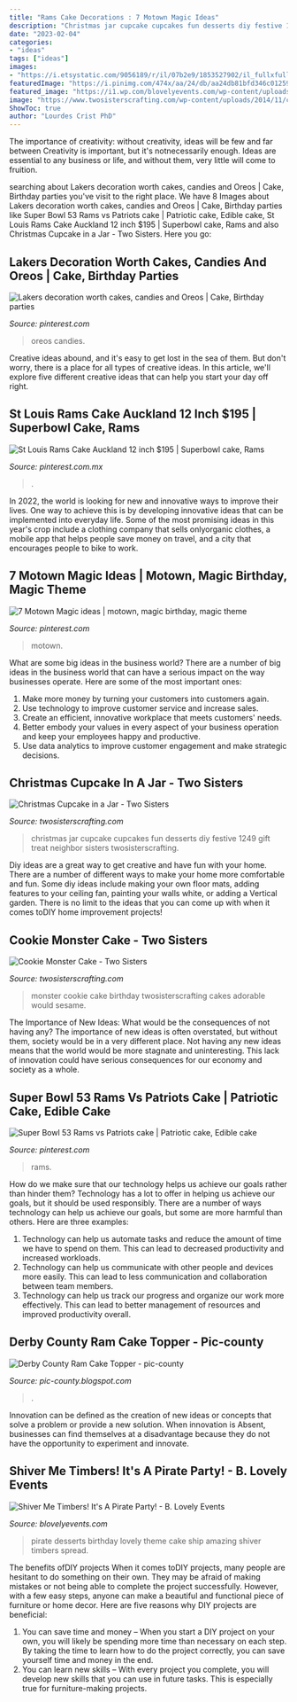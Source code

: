 ```yaml
---
title: "Rams Cake Decorations : 7 Motown Magic Ideas"
description: "Christmas jar cupcake cupcakes fun desserts diy festive 1249 gift treat neighbor sisters twosisterscrafting"
date: "2023-02-04"
categories:
- "ideas"
tags: ["ideas"]
images:
- "https://i.etsystatic.com/9056189/r/il/07b2e9/1853527902/il_fullxfull.1853527902_rlyx.jpg"
featuredImage: "https://i.pinimg.com/474x/aa/24/db/aa24db81bfd346c01259624023ce3e2c.jpg"
featured_image: "https://i1.wp.com/blovelyevents.com/wp-content/uploads/2013/10/Pirate-Party-Birthday.png"
image: "https://www.twosisterscrafting.com/wp-content/uploads/2014/11/christmas-cupcakes-in-a-jar2-main.jpg"
ShowToc: true
author: "Lourdes Crist PhD"
---
```



The importance of creativity: without creativity, ideas will be few and far between
Creativity is important, but it's notnecessarily enough. Ideas are essential to any business or life, and without them, very little will come to fruition.

	

		
searching about Lakers decoration worth cakes, candies and Oreos | Cake, Birthday parties you've visit to the right place. We have 8 Images about Lakers decoration worth cakes, candies and Oreos | Cake, Birthday parties like Super Bowl 53 Rams vs Patriots cake | Patriotic cake, Edible cake, St Louis Rams Cake Auckland 12 inch $195 | Superbowl cake, Rams and also Christmas Cupcake in a Jar - Two Sisters. Here you go:
		
    
## Lakers Decoration Worth Cakes, Candies And Oreos | Cake, Birthday Parties

<img loading=lazy src="https://i.pinimg.com/originals/89/bc/aa/89bcaac07cf5870a254ee3b77bc8e7e5.jpg" onerror="this.onerror=null;this.src='https://tse2.mm.bing.net/th?id=OIP.6toHfQwDSfbT27TTsk6DTAHaJ4&amp;pid=15.1';" alt="Lakers decoration worth cakes, candies and Oreos | Cake, Birthday parties">

_Source: pinterest.com_

>oreos candies. 

	

Creative ideas abound, and it's easy to get lost in the sea of them. But don't worry, there is a place for all types of creative ideas. In this article, we'll explore five different creative ideas that can help you start your day off right.

    
## St Louis Rams Cake Auckland 12 Inch $195 | Superbowl Cake, Rams

<img loading=lazy src="https://i.pinimg.com/736x/b4/fa/1c/b4fa1c2f8c9ea5c3b339a0fc13bd90a4--holiday-treats-auckland.jpg" onerror="this.onerror=null;this.src='https://tse3.mm.bing.net/th?id=OIP.3p_x9r0lK1iqxjHE8SnLDAHaHa&amp;pid=15.1';" alt="St Louis Rams Cake Auckland 12 inch $195 | Superbowl cake, Rams">

_Source: pinterest.com.mx_

>. 

	

In 2022, the world is looking for new and innovative ways to improve their lives. One way to achieve this is by developing innovative ideas that can be implemented into everyday life. Some of the most promising ideas in this year's crop include a clothing company that sells onlyorganic clothes, a mobile app that helps people save money on travel, and a city that encourages people to bike to work.

    
## 7 Motown Magic Ideas | Motown, Magic Birthday, Magic Theme

<img loading=lazy src="https://i.pinimg.com/474x/aa/24/db/aa24db81bfd346c01259624023ce3e2c.jpg" onerror="this.onerror=null;this.src='https://tse3.mm.bing.net/th?id=OIP.FWSFzXm6OlYQU2wJfMeTCAAAAA&amp;pid=15.1';" alt="7 Motown Magic ideas | motown, magic birthday, magic theme">

_Source: pinterest.com_

>motown. 

	

What are some big ideas in the business world?
There are a number of big ideas in the business world that can have a serious impact on the way businesses operate. Here are some of the most important ones: 
1. Make more money by turning your customers into customers again.
2. Use technology to improve customer service and increase sales.
3. Create an efficient, innovative workplace that meets customers' needs.
4. Better embody your values in every aspect of your business operation and keep your employees happy and productive.
5. Use data analytics to improve customer engagement and make strategic decisions.

    
## Christmas Cupcake In A Jar - Two Sisters

<img loading=lazy src="https://www.twosisterscrafting.com/wp-content/uploads/2014/11/christmas-cupcakes-in-a-jar2-main.jpg" onerror="this.onerror=null;this.src='https://tse4.mm.bing.net/th?id=OIP.-GER1DOVpngEmOY772odMwHaE5&amp;pid=15.1';" alt="Christmas Cupcake in a Jar - Two Sisters">

_Source: twosisterscrafting.com_

>christmas jar cupcake cupcakes fun desserts diy festive 1249 gift treat neighbor sisters twosisterscrafting. 

	

Diy ideas are a great way to get creative and have fun with your home. There are a number of different ways to make your home more comfortable and fun. Some diy ideas include making your own floor mats, adding features to your ceiling fan, painting your walls white, or adding a Vertical garden. There is no limit to the ideas that you can come up with when it comes toDIY home improvement projects!

    
## Cookie Monster Cake - Two Sisters

<img loading=lazy src="https://www.twosisterscrafting.com/wp-content/uploads/2015/02/cookie-monster-cake.jpg" onerror="this.onerror=null;this.src='https://tse1.mm.bing.net/th?id=OIP.Q0FPaLKtAAs3382tjaec9wHaKg&amp;pid=15.1';" alt="Cookie Monster Cake - Two Sisters">

_Source: twosisterscrafting.com_

>monster cookie cake birthday twosisterscrafting cakes adorable would sesame. 

	

The Importance of New Ideas: What would be the consequences of not having any?
The importance of new ideas is often overstated, but without them, society would be in a very different place. Not having any new ideas means that the world would be more stagnate and uninteresting. This lack of innovation could have serious consequences for our economy and society as a whole.

    
## Super Bowl 53 Rams Vs Patriots Cake | Patriotic Cake, Edible Cake

<img loading=lazy src="https://i.pinimg.com/originals/a2/8f/4c/a28f4c707ba6f015a479c9cfc5179cd0.jpg" onerror="this.onerror=null;this.src='https://tse1.mm.bing.net/th?id=OIP.-ow01AaeolPbor9vUBcTNgHaEK&amp;pid=15.1';" alt="Super Bowl 53 Rams vs Patriots cake | Patriotic cake, Edible cake">

_Source: pinterest.com_

>rams. 

	

How do we make sure that our technology helps us achieve our goals rather than hinder them?
Technology has a lot to offer in helping us achieve our goals, but it should be used responsibly. There are a number of ways technology can help us achieve our goals, but some are more harmful than others. Here are three examples: 
1. Technology can help us automate tasks and reduce the amount of time we have to spend on them. This can lead to decreased productivity and increased workloads. 
2. Technology can help us communicate with other people and devices more easily. This can lead to less communication and collaboration between team members. 
3. Technology can help us track our progress and organize our work more effectively. This can lead to better management of resources and improved productivity overall.

    
## Derby County Ram Cake Topper - Pic-county

<img loading=lazy src="https://i.etsystatic.com/9056189/r/il/07b2e9/1853527902/il_fullxfull.1853527902_rlyx.jpg" onerror="this.onerror=null;this.src='https://tse4.mm.bing.net/th?id=OIP.DlrsZdreYLkqztmJuVU0kAHaGI&amp;pid=15.1';" alt="Derby County Ram Cake Topper - pic-county">

_Source: pic-county.blogspot.com_

>. 

	

Innovation can be defined as the creation of new ideas or concepts that solve a problem or provide a new solution. When innovation is Absent, businesses can find themselves at a disadvantage because they do not have the opportunity to experiment and innovate.

    
## Shiver Me Timbers! It&#039;s A Pirate Party! - B. Lovely Events

<img loading=lazy src="https://i1.wp.com/blovelyevents.com/wp-content/uploads/2013/10/Pirate-Party-Birthday.png" onerror="this.onerror=null;this.src='https://tse2.mm.bing.net/th?id=OIP.F79nvNP5ouJZldfrkjZ67AHaDI&amp;pid=15.1';" alt="Shiver Me Timbers! It&#039;s A Pirate Party! - B. Lovely Events">

_Source: blovelyevents.com_

>pirate desserts birthday lovely theme cake ship amazing shiver timbers spread. 

	

The benefits ofDIY projects
When it comes toDIY projects, many people are hesitant to do something on their own. They may be afraid of making mistakes or not being able to complete the project successfully. However, with a few easy steps, anyone can make a beautiful and functional piece of furniture or home decor. Here are five reasons why DIY projects are beneficial: 
1. You can save time and money – When you start a DIY project on your own, you will likely be spending more time than necessary on each step. By taking the time to learn how to do the project correctly, you can save yourself time and money in the end. 
2. You can learn new skills – With every project you complete, you will develop new skills that you can use in future tasks. This is especially true for furniture-making projects.

